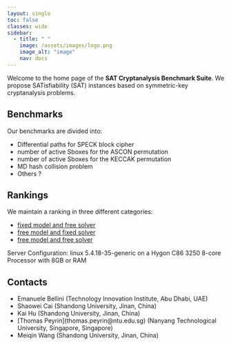 ```yaml
---
layout: single
toc: false
classes: wide
sidebar:  
  - title: " "
    image: /assets/images/logo.png
    image_alt: "image"
    nav: docs
---
```


Welcome to the home page of the **SAT Cryptanalysis Benchmark Suite**. We propose SATisfiability (SAT) instances based on symmetric-key cryptanalysis problems. 


## Benchmarks

Our benchmarks are divided into:
* Differential paths for SPECK block cipher
* number of active Sboxes for the ASCON permutation
* number of active Sboxes for the KECCAK permutation 
* MD hash collision problem
* Others ?


## Rankings

We maintain a ranking in three different categories:
* [fixed model and free solver](/fixedmodel_freesolver)
* [free model and fixed solver](/freedmodel_fixedsolver)
* [free model and free solver](/freedmodel_freesolver)

Server Configuration: linux 5.4.18-35-generic on a Hygon C86 3250 8-core Processor with 8GB or RAM


## Contacts

<ul>
<li>Emanuele Bellini (Technology Innovation Institute, Abu Dhabi, UAE)</li>
<li>Shaowei Cai (Shandong University, Jinan, China)</li>
<li>Kai Hu (Shandong University, Jinan, China)</li>
<li>[Thomas Peyrin](thomas.peyrin@ntu.edu.sg)  (Nanyang Technological University, Singapore, Singapore)</li>
<li>Meiqin Wang (Shandong University, Jinan, China)</li>
</ul>




